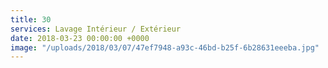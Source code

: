 ```yaml
---
title: 30
services: Lavage Intérieur / Extérieur
date: 2018-03-23 00:00:00 +0000
image: "/uploads/2018/03/07/47ef7948-a93c-46bd-b25f-6b28631eeeba.jpg"
---
```

